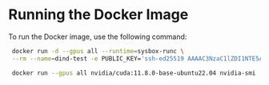 # Running the Docker Image

To run the Docker image, use the following command:

```bash
 docker run -d --gpus all --runtime=sysbox-runc \
 --rm --name=dind-test -e PUBLIC_KEY='ssh-ed25519 AAAAC3NzaC1lZDI1NTE5AAAAIMo32AY0vFK7g5FBIBcyPdxaxSEM5rEc0kEzMVveA9b+ waris0609@outlook.com' -p 2023:22 daturaai/dind:0.0.0

 docker run --gpus all nvidia/cuda:11.8.0-base-ubuntu22.04 nvidia-smi
```